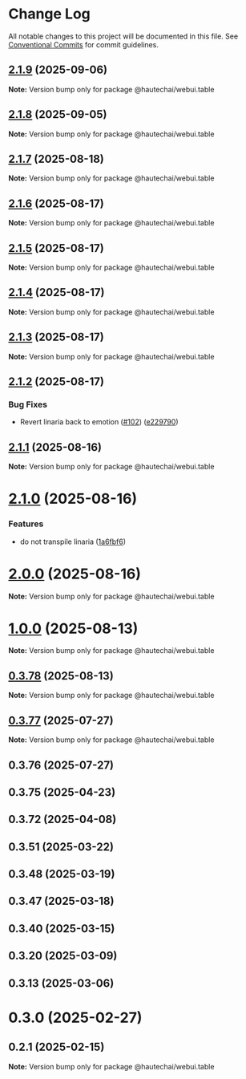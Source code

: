 # Change Log

All notable changes to this project will be documented in this file.
See [Conventional Commits](https://conventionalcommits.org) for commit guidelines.

## [2.1.9](https://github.com/HautechAI/webui/compare/@hautechai/webui.table@2.1.8...@hautechai/webui.table@2.1.9) (2025-09-06)

**Note:** Version bump only for package @hautechai/webui.table

## [2.1.8](https://github.com/HautechAI/webui/compare/@hautechai/webui.table@2.1.7...@hautechai/webui.table@2.1.8) (2025-09-05)

**Note:** Version bump only for package @hautechai/webui.table

## [2.1.7](https://github.com/HautechAI/webui/compare/@hautechai/webui.table@2.1.6...@hautechai/webui.table@2.1.7) (2025-08-18)

**Note:** Version bump only for package @hautechai/webui.table

## [2.1.6](https://github.com/HautechAI/webui/compare/@hautechai/webui.table@2.1.5...@hautechai/webui.table@2.1.6) (2025-08-17)

**Note:** Version bump only for package @hautechai/webui.table

## [2.1.5](https://github.com/HautechAI/webui/compare/@hautechai/webui.table@2.1.4...@hautechai/webui.table@2.1.5) (2025-08-17)

**Note:** Version bump only for package @hautechai/webui.table

## [2.1.4](https://github.com/HautechAI/webui/compare/@hautechai/webui.table@2.1.3...@hautechai/webui.table@2.1.4) (2025-08-17)

**Note:** Version bump only for package @hautechai/webui.table

## [2.1.3](https://github.com/HautechAI/webui/compare/@hautechai/webui.table@2.1.2...@hautechai/webui.table@2.1.3) (2025-08-17)

**Note:** Version bump only for package @hautechai/webui.table

## [2.1.2](https://github.com/HautechAI/webui/compare/@hautechai/webui.table@2.1.1...@hautechai/webui.table@2.1.2) (2025-08-17)

### Bug Fixes

- Revert linaria back to emotion ([#102](https://github.com/HautechAI/webui/issues/102)) ([e229790](https://github.com/HautechAI/webui/commit/e229790dae8eba4b3037bbe41365e5a73ab7f6dc))

## [2.1.1](https://github.com/HautechAI/webui/compare/@hautechai/webui.table@2.1.0...@hautechai/webui.table@2.1.1) (2025-08-16)

**Note:** Version bump only for package @hautechai/webui.table

# [2.1.0](https://github.com/HautechAI/webui/compare/@hautechai/webui.table@1.0.0...@hautechai/webui.table@2.1.0) (2025-08-16)

### Features

- do not transpile linaria ([1a6fbf6](https://github.com/HautechAI/webui/commit/1a6fbf6353a0e5028040006b5045170cf83f1ba0))

# [2.0.0](https://github.com/HautechAI/webui/compare/@hautechai/webui.table@1.0.0...@hautechai/webui.table@2.0.0) (2025-08-16)

**Note:** Version bump only for package @hautechai/webui.table

# [1.0.0](https://github.com/HautechAI/webui/compare/@hautechai/webui.table@0.3.78...@hautechai/webui.table@1.0.0) (2025-08-13)

**Note:** Version bump only for package @hautechai/webui.table

## [0.3.78](https://github.com/HautechAI/webui/compare/@hautechai/webui.table@0.3.77...@hautechai/webui.table@0.3.78) (2025-08-13)

**Note:** Version bump only for package @hautechai/webui.table

## [0.3.77](https://github.com/HautechAI/webui/compare/@hautechai/webui.table@0.3.76...@hautechai/webui.table@0.3.77) (2025-07-27)

**Note:** Version bump only for package @hautechai/webui.table

## 0.3.76 (2025-07-27)

## 0.3.75 (2025-04-23)

## 0.3.72 (2025-04-08)

## 0.3.51 (2025-03-22)

## 0.3.48 (2025-03-19)

## 0.3.47 (2025-03-18)

## 0.3.40 (2025-03-15)

## 0.3.20 (2025-03-09)

## 0.3.13 (2025-03-06)

# 0.3.0 (2025-02-27)

## 0.2.1 (2025-02-15)

**Note:** Version bump only for package @hautechai/webui.table
